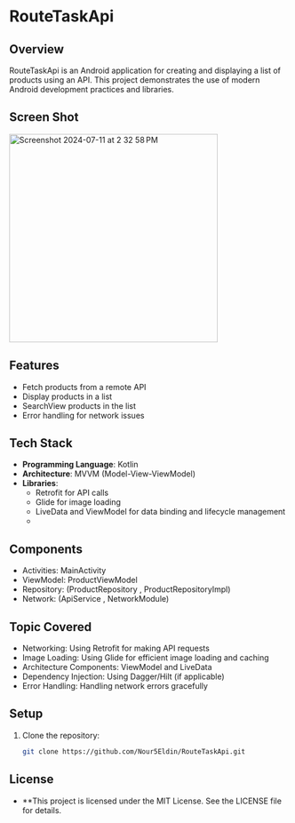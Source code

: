# RouteTaskApi

## Overview
RouteTaskApi is an Android application for creating and displaying a list of products using an API. This project demonstrates the use of modern Android development practices and libraries.

## Screen Shot

<img width="375" alt="Screenshot 2024-07-11 at 2 32 58 PM" src="https://github.com/Nour5Eldin/RouteTaskApi/assets/145837378/95b258e5-109e-457d-b023-af1b352694b0">



## Features
- Fetch products from a remote API
- Display products in a list
- SearchView products in the list
- Error handling for network issues

## Tech Stack
- **Programming Language**: Kotlin
- **Architecture**: MVVM (Model-View-ViewModel)
- **Libraries**:
  - Retrofit for API calls
  - Glide for image loading
  - LiveData and ViewModel for data binding and lifecycle management
  - 
## Components
- Activities: MainActivity
- ViewModel: ProductViewModel
- Repository: (ProductRepository , ProductRepositoryImpl)
- Network: (ApiService , NetworkModule)
  
## Topic Covered
- Networking: Using Retrofit for making API requests
- Image Loading: Using Glide for efficient image loading and caching
- Architecture Components: ViewModel and LiveData
- Dependency Injection: Using Dagger/Hilt (if applicable)
- Error Handling: Handling network errors gracefully

## Setup
1. Clone the repository:
   ```sh
   git clone https://github.com/Nour5Eldin/RouteTaskApi.git

## License
- **This project is licensed under the MIT License. See the LICENSE file for details.



